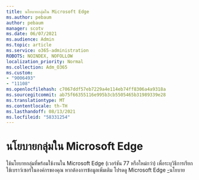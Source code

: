 ```yaml
---
title: นโยบายกลุ่มใน Microsoft Edge
ms.author: pebaum
author: pebaum
manager: scotv
ms.date: 06/07/2021
ms.audience: Admin
ms.topic: article
ms.service: o365-administration
ROBOTS: NOINDEX, NOFOLLOW
localization_priority: Normal
ms.collection: Adm_O365
ms.custom:
- "9006493"
- "11108"
ms.openlocfilehash: c7067ddf57eb7229a4e114eb74ff8306a4a9318a
ms.sourcegitcommit: ab75f66355116e995b3cb5505465b31989339e28
ms.translationtype: MT
ms.contentlocale: th-TH
ms.lasthandoff: 08/13/2021
ms.locfileid: "58331254"
---
```

# <a name="group-policies-in-microsoft-edge"></a>นโยบายกลุ่มใน Microsoft Edge

ใช้นโยบายกลุ่มที่พร้อมใช้งานใน Microsoft Edge (เวอร์ชัน 77 หรือใหม่กว่า) เพื่อระบุวิธีการเรียกใช้เบราว์เซอร์ในองค์กรของคุณ หากต้องการข้อมูลเพิ่มเติม โปรดดู Microsoft Edge [-](https://docs.microsoft.com/deployedge/microsoft-edge-policies#available-policies)นโยบาย